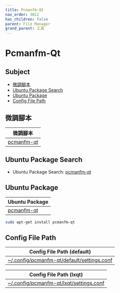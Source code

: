 ```yaml
---
title: Pcmanfm-Qt
nav_order: 3012
has_children: false
parent: File Manager
grand_parent: 工具
---
```



# Pcmanfm-Qt


## Subject

* [微調腳本](#微調腳本)
* [Ubuntu Package Search](#ubuntu-package-search)
* [Ubuntu Package](#ubuntu-package)
* [Config File Path](#config-file-path)


## 微調腳本

| 微調腳本 |
| --- |
| [pcmanfm-qt](https://github.com/samwhelp/lubuntu-lxqt-with-kwin-adjustment/tree/main/prototype/main/tool-config/part/pcmanfm-qt) |


## Ubuntu Package Search

* Ubuntu Package Search: [pcmanfm-qt](https://packages.ubuntu.com/search?keywords=pcmanfm-qt)


## Ubuntu Package

| Ubuntu Package |
| -------------- |
| [pcmanfm-qt](https://packages.ubuntu.com/noble/pcmanfm-qt) |

``` sh
sudo apt-get install pcmanfm-qt
```


## Config File Path

| Config File Path (default) |
| --- |
| [~/.config/pcmanfm-qt/default/settings.conf](https://github.com/samwhelp/lubuntu-lxqt-with-kwin-adjustment/tree/main/prototype/main/tool-config/part/pcmanfm-qt/asset/overlay/etc/skel/.config/pcmanfm-qt/default/settings.conf) |


| Config File Path (lxqt) |
| --- |
| [~/.config/pcmanfm-qt/lxqt/settings.conf](https://github.com/samwhelp/lubuntu-lxqt-with-kwin-adjustment/tree/main/prototype/main/tool-config/part/pcmanfm-qt/asset/overlay/etc/skel/.config/pcmanfm-qt/lxqt/settings.conf) |
